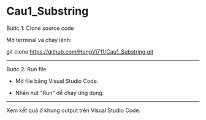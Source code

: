 # Cau1_Substring

Bước 1: Clone source code

Mở terminal và chạy lệnh:

git clone https://github.com/HongVi711/Cau1_Substring.git

---

Bước 2: Run file

- Mở file bằng Visual Studio Code.

- Nhấn nút "Run" để chạy ứng dụng.

---

Xem kết quả ở khung output trên Visual Studio Code.

